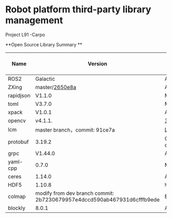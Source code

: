 # **Robot platform third-party library management**

Project L91 -Carpo

**Open Source Library Summary **

| Name      | Version                                                      | License                                                      | Whether to modify |
| --------- | ------------------------------------------------------------ | ------------------------------------------------------------ | ----------------- |
| ROS2      | Galactic                                                     | Apache 2.0                                                   | No                |
| ZXing     | master/[2650e8a](https://github.com/liangxiaowei00/zxing-cpp/commit/2650e8a318e28eaeb246ee636909e637376de924) | Apache License2.0                                            | Yes               |
| rapidjson | V1.1.0                                                       | MIT                                                          | No                |
| toml      | V3.7.0                                                       | MIT                                                          | No                |
| xpack     | V1.0.1                                                       | Apache License2.0                                            | No                |
| opencv    | v4.1.1.                                                      | [3-clause BSD license](https://github.com/opencv/opencv/blob/4.4.0/LICENSE). | No                |
| lcm       | master branch，commit: 91ce7a                                | [ LGPL-2.1 License ](https://github.com/lcm-proj/lcm/blob/master/COPYING) | No                |
| protobuf  | 3.19.2                                                       | Open source license files are not declared                   | No                |
| grpc      | V1.44.0                                                      | Apache License2.0                                            | No                |
| yaml-cpp  | 0.7.0                                                        | MIT                                                          | No                |
| ceres     | 1.14.0                                                       | Apache-2.0                                                   | No                |
| HDF5      | 1.10.8                                                       | `https://github.com/HDFGroup/hdf5`                           | No                |
| colmap    | modify from dev branch   commit: 2b7230679957e4dccd590ab467931d6cfffb9ede | BSD                                                          | Yes               |
| blockly   | 8.0.1                                                        | Apache License2.0                                            | Yes               |
